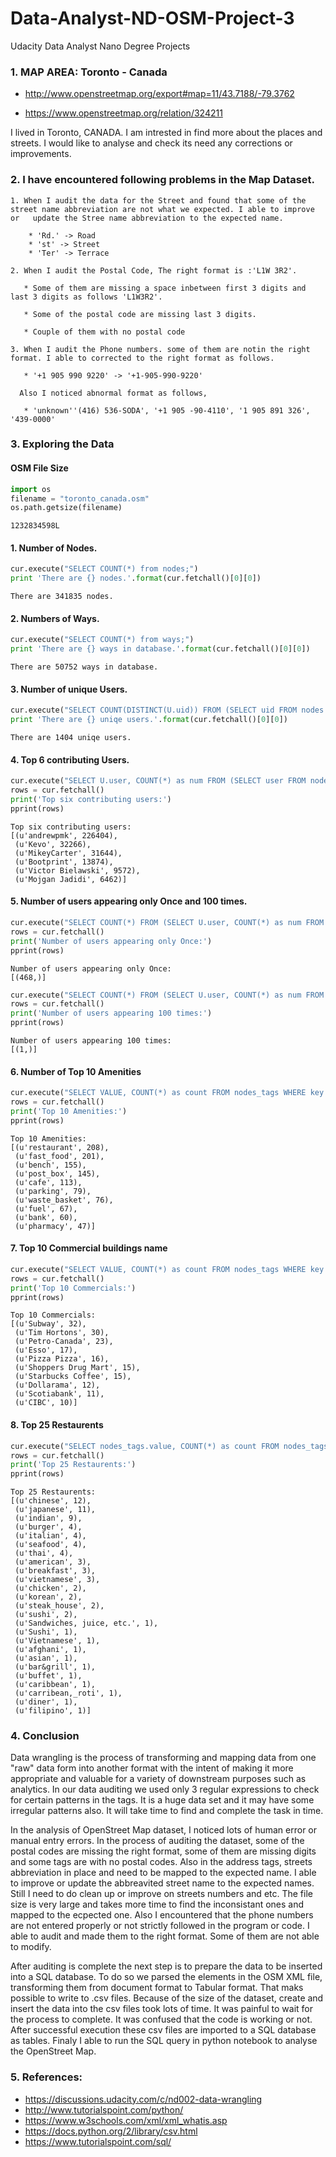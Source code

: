 # Data-Analyst-ND-OSM-Project-3
Udacity Data Analyst Nano Degree Projects

### 1. MAP AREA: Toronto - Canada

  * http://www.openstreetmap.org/export#map=11/43.7188/-79.3762

  * https://www.openstreetmap.org/relation/324211

  I lived in Toronto, CANADA. I am intrested in find more about the places and streets. I would like to analyse and check its need any      corrections or improvements.

### 2. I have encountered following problems in the Map Dataset.

    1. When I audit the data for the Street and found that some of the street name abbreviation are not what we expected. I able to improve or   update the Stree name abbreviation to the expected name.

        * 'Rd.' -> Road
        * 'st' -> Street
        * 'Ter' -> Terrace
     
    2. When I audit the Postal Code, The right format is :'L1W 3R2'.
    
       * Some of them are missing a space inbetween first 3 digits and last 3 digits as follows 'L1W3R2'.

       * Some of the postal code are missing last 3 digits.
     
       * Couple of them with no postal code
    
    3. When I audit the Phone numbers. some of them are notin the right format. I able to corrected to the right format as follows.

       * '+1 905 990 9220' -> '+1-905-990-9220'
    
      Also I noticed abnormal format as follows,
    
       * 'unknown''(416) 536-SODA', '+1 905 -90-4110', '1 905 891 326', '439-0000'
    

### 3. Exploring the Data

 #### OSM File Size




```python
import os
filename = "toronto_canada.osm"
os.path.getsize(filename)
```




    1232834598L



#### 1. Number of Nodes.

```python
cur.execute("SELECT COUNT(*) from nodes;")
print 'There are {} nodes.'.format(cur.fetchall()[0][0])
```

    There are 341835 nodes.
    

#### 2. Numbers of Ways.


```python
cur.execute("SELECT COUNT(*) from ways;")
print 'There are {} ways in database.'.format(cur.fetchall()[0][0])
```

    There are 50752 ways in database.
    

#### 3. Number of unique Users.


```python
cur.execute("SELECT COUNT(DISTINCT(U.uid)) FROM (SELECT uid FROM nodes UNION ALL SELECT uid FROM ways) U;") 
print 'There are {} uniqe users.'.format(cur.fetchall()[0][0])

```

    There are 1404 uniqe users.
    

#### 4. Top 6 contributing Users.


```python
cur.execute("SELECT U.user, COUNT(*) as num FROM (SELECT user FROM nodes UNION ALL SELECT user FROM ways) U GROUP BY U.user ORDER BY num DESC LIMIT 6;")
rows = cur.fetchall()
print('Top six contributing users:')
pprint(rows)
```

    Top six contributing users:
    [(u'andrewpmk', 226404),
     (u'Kevo', 32266),
     (u'MikeyCarter', 31644),
     (u'Bootprint', 13874),
     (u'Victor Bielawski', 9572),
     (u'Mojgan Jadidi', 6462)]
    

#### 5. Number of users appearing only Once and 100 times.


```python
cur.execute("SELECT COUNT(*) FROM (SELECT U.user, COUNT(*) as num FROM (SELECT user FROM nodes UNION ALL SELECT user FROM ways) U GROUP BY U.user HAVING num=1) u;")
rows = cur.fetchall()
print('Number of users appearing only Once:')
pprint(rows)
```

    Number of users appearing only Once:
    [(468,)]
    


```python
cur.execute("SELECT COUNT(*) FROM (SELECT U.user, COUNT(*) as num FROM (SELECT user FROM nodes UNION ALL SELECT user FROM ways) U GROUP BY U.user HAVING num=100) u;")
rows = cur.fetchall()
print('Number of users appearing 100 times:')
pprint(rows)
```

    Number of users appearing 100 times:
    [(1,)]
    

#### 6. Number of Top 10 Amenities


```python
cur.execute("SELECT VALUE, COUNT(*) as count FROM nodes_tags WHERE key ='amenity' GROUP BY value ORDER BY count DESC LIMIT 10;")
rows = cur.fetchall()
print('Top 10 Amenities:')
pprint(rows)
```

    Top 10 Amenities:
    [(u'restaurant', 208),
     (u'fast_food', 201),
     (u'bench', 155),
     (u'post_box', 145),
     (u'cafe', 113),
     (u'parking', 79),
     (u'waste_basket', 76),
     (u'fuel', 67),
     (u'bank', 60),
     (u'pharmacy', 47)]
    

#### 7. Top 10 Commercial buildings name


```python
cur.execute("SELECT VALUE, COUNT(*) as count FROM nodes_tags WHERE key = 'name' GROUP BY value ORDER BY count DESC LIMIT 10;")
rows = cur.fetchall()
print('Top 10 Commercials:')
pprint(rows)
```

    Top 10 Commercials:
    [(u'Subway', 32),
     (u'Tim Hortons', 30),
     (u'Petro-Canada', 23),
     (u'Esso', 17),
     (u'Pizza Pizza', 16),
     (u'Shoppers Drug Mart', 15),
     (u'Starbucks Coffee', 15),
     (u'Dollarama', 12),
     (u'Scotiabank', 11),
     (u'CIBC', 10)]
    

#### 8. Top 25 Restaurents


```python
cur.execute("SELECT nodes_tags.value, COUNT(*) as count FROM nodes_tags JOIN (SELECT DISTINCT(id) FROM nodes_tags WHERE value='restaurant') rest ON nodes_tags.id=rest.id WHERE nodes_tags.key='cuisine' GROUP BY nodes_tags.value ORDER BY count DESC LIMIT 25;")
rows = cur.fetchall()
print('Top 25 Restaurents:')
pprint(rows)
```

    Top 25 Restaurents:
    [(u'chinese', 12),
     (u'japanese', 11),
     (u'indian', 9),
     (u'burger', 4),
     (u'italian', 4),
     (u'seafood', 4),
     (u'thai', 4),
     (u'american', 3),
     (u'breakfast', 3),
     (u'vietnamese', 3),
     (u'chicken', 2),
     (u'korean', 2),
     (u'steak_house', 2),
     (u'sushi', 2),
     (u'Sandwiches, juice, etc.', 1),
     (u'Sushi', 1),
     (u'Vietnamese', 1),
     (u'afghani', 1),
     (u'asian', 1),
     (u'bar&grill', 1),
     (u'buffet', 1),
     (u'caribbean', 1),
     (u'carribean,_roti', 1),
     (u'diner', 1),
     (u'filipino', 1)]
    
### 4. Conclusion

 Data wrangling is the process of transforming and mapping data from one "raw" data form into another format with the intent of making it more appropriate and valuable for a variety of downstream purposes such as analytics. In our data auditing we used only 3 regular expressions to check for certain patterns in the tags. It is a huge data set and it may have some irregular patterns also. It will take time to find and complete the task in time. 

 In the analysis of OpenStreet Map dataset, I noticed lots of human error or manual entry errors. In the process of auditing the dataset, some of the postal codes are missing the right format, some of them are missing digits and some tags are with no postal codes. Also in the address tags, streets abbreviation in place and need to be mapped to the expected name. I able to improve or update the abbreavited  street name to the expected names. Still I need to do clean up or improve on streets numbers and etc. The file size is very large and takes more time to find the inconsistant ones  and mapped to the ecpected one. Also I encountered that the phone numbers are not entered properly or not strictly followed in the program or code. I able to audit and made them to the right format. Some of them are not able to modify.
 
 After auditing is complete the next step is to prepare the data to be inserted into a SQL database. To do so we parsed the elements in the OSM XML file, transforming them from document format to Tabular format. That maks possible to write to .csv files. Because of the size of the dataset, create and insert the data into the csv files took lots of time.  It was painful to wait for the process to complete. It was confused that the code is working or not. After successful execution these csv files are imported to a SQL database as tables. Finaly I able to run the SQL query in python notebook to analyse the OpenStreet Map. 

### 5. References:

 * https://discussions.udacity.com/c/nd002-data-wrangling
 * http://www.tutorialspoint.com/python/
 * https://www.w3schools.com/xml/xml_whatis.asp
 * https://docs.python.org/2/library/csv.html
 * https://www.tutorialspoint.com/sql/



